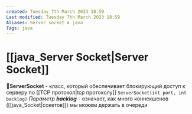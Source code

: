 ```yaml
---
created: Tuesday 7th March 2023 18:59
Last modified: Tuesday 7th March 2023 18:59
Aliases: Server socket в java
Tags: java
---
```


# [[java_Server Socket|Server Socket]]

📌**ServerSocket** -  класс, который обеспечивает блокирующий доступ к серверу по [[TCP протокол|tcp протоколу]] 
`ServerSocket(int port, int backlog)`
*Параметр **backlog*** - означает, как много коннекшенов ([[java_Socket|сокетов]]) мы можем держать в очереди
